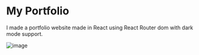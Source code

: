 # My Portfolio

I made a portfolio website made in React using React Router dom with dark mode support.

![image](https://github.com/ManpreetS0029/my-portfolio/assets/76054224/0676539a-1f4e-46bf-9723-f2882c132f6f)
